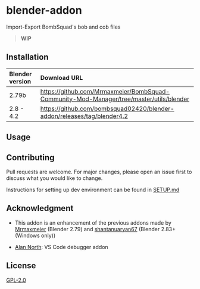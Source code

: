# blender-addon

Import-Export BombSquad's bob and cob files

> **WIP**

## Installation

| Blender version | Download URL                                                                            |
|:----------------|:----------------------------------------------------------------------------------------|
| 2.79b           | https://github.com/Mrmaxmeier/BombSquad-Community-Mod-Manager/tree/master/utils/blender |
| 2.8 - 4.2       | https://github.com/bombsquad02420/blender-addon/releases/tag/blender4.2                 |

## Usage

## Contributing

Pull requests are welcome. For major changes, please open an issue first to discuss what you would like to change.

Instructions for setting up dev environment can be found in [SETUP.md](./SETUP.md)

## Acknowledgment

- This addon is an enhancement of the previous addons made by 
[Mrmaxmeier](https://github.com/Mrmaxmeier/BombSquad-Community-Mod-Manager/tree/master/utils/blender) (Blender 2.79)
and
[shantanuaryan67](https://github.com/shantanuaryan67/BombSquad-Community-Mod-Manager/tree/master/utils/blender_2-80) (Blender 2.83+ (Windows only))

- [Alan North](https://github.com/AlansCodeLog/blender-debugger-for-vscode): VS Code debugger addon

## License

[GPL-2.0](LICENSE)
